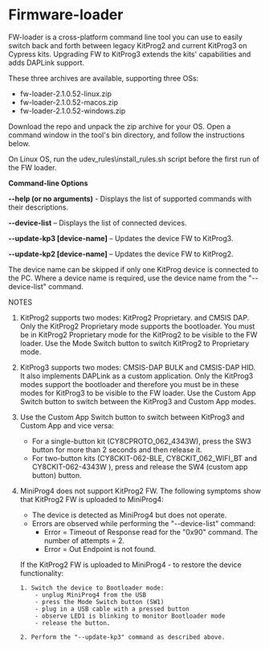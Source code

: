 # Firmware-loader

FW-loader is a cross-platform command line tool you can use to easily switch back and forth between legacy KitProg2 and current KitProg3 on Cypress kits. Upgrading FW to KitProg3 extends the kits' capabilities and adds DAPLink support.

These three archives are available, supporting three OSs:

- fw-loader-2.1.0.52-linux.zip
- fw-loader-2.1.0.52-macos.zip
- fw-loader-2.1.0.52-windows.zip

Download the repo and unpack the zip archive for your OS. Open a command window in the tool's bin directory, and follow the instructions below.

On Linux OS, run the udev_rules\install_rules.sh script before the first run of the FW loader.

**Command-line Options**

**--help (or no arguments)** - Displays the list of supported commands with their descriptions.

**--device-list** – Displays the list of connected devices.

**--update-kp3 [device-name]** – Updates the device FW to KitProg3.

**--update-kp2 [device-name]** – Updates the device FW to KitProg2.

The device name can be skipped if only one KitProg device is connected to the PC. Where a device name is required, use the device name from the "--device-list" command.


NOTES 

1.  KitProg2 supports two modes: KitProg2 Proprietary. and CMSIS DAP. Only the KitProg2 Proprietary mode supports the bootloader. You must be in KitProg2 Proprietary mode for the KitProg2 to be visible to the FW loader. Use the Mode Switch button to switch KitProg2 to Proprietary mode.

2.  KitProg3 supports two modes: CMSIS-DAP BULK and CMSIS-DAP HID. It also implements DAPLink as a custom application.     Only the KitProg3 modes support the bootloader and therefore you must be in these modes for KitProg3 to be visible to the FW loader. Use the Custom App Switch button to switch between the KitProg3 and Custom App modes.
  
3. Use the Custom App Switch button to switch between KitProg3 and Custom App and vice versa:
    - For a single-button kit (CY8CPROTO_062_4343W), press the SW3 button for more than 2 seconds and then release it.
    - For two-button kits (CY8CKIT-062-BLE, CY8CKIT_062_WIFI_BT and CY8CKIT-062-4343W ), press and release the SW4 (custom app button) button.

4.  MiniProg4 does not support KitProg2 FW. 
    The following symptoms show that KitProg2 FW is uploaded to MiniProg4:
    - The device is detected as MiniProg4 but does not operate.
    - Errors are observed while performing the "--device-list" command:
        - Error =  Timeout of Response read for the "0x90" command. The number of attempts = 2.
        - Error =  Out Endpoint is not found.

    If the KitProg2 FW is uploaded to MiniProg4 - to restore the device functionality:
    
        1. Switch the device to Bootloader mode:
            - unplug MiniProg4 from the USB
            - press the Mode Switch button (SW1)
            - plug in a USB cable with a pressed button
            - observe LED1 is blinking to monitor Bootloader mode
            - release the button.
    
        2. Perform the "--update-kp3" command as described above.
